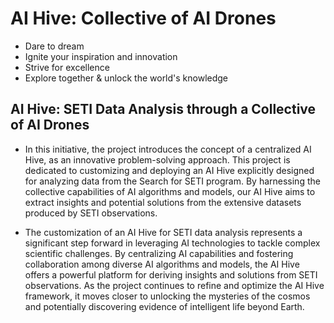 # AI Hive: Collective of AI Drones

- Dare to dream
- Ignite your inspiration and innovation
- Strive for excellence
- Explore together & unlock the world's knowledge

## AI Hive: SETI Data Analysis through a Collective of AI Drones

- In this initiative, the project introduces the concept of a centralized AI Hive, as an innovative problem-solving approach. This project is dedicated to customizing and deploying an AI Hive explicitly designed for analyzing data from the Search for SETI program. By harnessing the collective capabilities of AI algorithms and models, our AI Hive aims to extract insights and potential solutions from the extensive datasets produced by SETI observations.

- The customization of an AI Hive for SETI data analysis represents a significant step forward in leveraging AI technologies to tackle complex scientific challenges. By centralizing AI capabilities and fostering collaboration among diverse AI algorithms and models, the AI Hive offers a powerful platform for deriving insights and solutions from SETI observations. As the project continues to refine and optimize the AI Hive framework, it moves closer to unlocking the mysteries of the cosmos and potentially discovering evidence of intelligent life beyond Earth.
